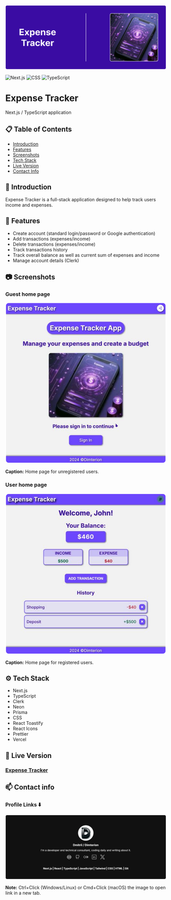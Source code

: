 <img src="./assets/images/expense_tracker_readme_header.svg" alt="Expense Tracker readme header" />

![Next.js](https://img.shields.io/badge/Next.js-000000?style=for-the-badge&logo=next.js&logoColor=white) ![CSS](https://img.shields.io/badge/CSS-1572B6?style=for-the-badge&logo=css3&logoColor=white) ![TypeScript](https://img.shields.io/badge/TypeScript-007ACC?style=for-the-badge&logo=typescript&logoColor=white)

# Expense Tracker

Next.js / TypeScript application

## 📋 Table of Contents

- [Introduction](#introduction)
- [Features](#features)
- [Screenshots](#screenshots)
- [Tech Stack](#tech-stack)
- [Live Version](#live-version)
- [Contact Info](#contact-info)

## <a id="introduction"></a>🔎 Introduction

Expense Tracker is a full-stack application designed to help track users income and expenses.

## <a id="features"></a>📌 Features

- Create account (standard login/password or Google authentication)
- Add transactions (expenses/income)
- Delete transactions (expenses/income)
- Track transactions history
- Track overall balance as well as current sum of expenses and income
- Manage account details (Clerk)

## <a id="screenshots"></a>📷 Screenshots

### Guest home page

<img src="./assets/images/expense_tracker_guest_page.svg" alt="Expense Tracker guest page" />

**Caption:** Home page for unregistered users.

### User home page

<img src="./assets/images/expense_tracker_main_page.svg" alt="Expense Tracker main page" />

**Caption:** Home page for registered users.

## <a id="tech-stack"></a>⚙️ Tech Stack

- Next.js
- TypeScript
- Clerk
- Neon
- Prisma
- CSS
- React Toastify
- React Icons
- Prettier
- Vercel

## <a id="live-version"></a>🔗 Live Version

### [Expense Tracker](https://expense-tracker-lac-eta.vercel.app/)

## <a id="contact-info"></a>📫 Contact info

### Profile Links ⬇️

<a href="https://linktr.ee/dimterion">
  <img src="https://raw.githubusercontent.com/Dimterion/Dimterion/1521172f216f8f90db6b3b986c1cbb19994847eb/images/bio_link_image.svg" alt="Dimterion profile links image" />
</a>

**Note:** Ctrl+Click (Windows/Linux) or Cmd+Click (macOS) the image to open link in a new tab.

